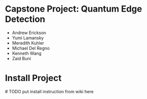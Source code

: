 <h1>Capstone Project: Quantum Edge Detection</h1>

- Andrew Erickson
- Yumi Lamansky
- Meredith Kuhler
- Michael Del Regno
- Kenneth Wang
- Zaid Buni


<h1>Install Project</h1>
# TODO put install instruction from wiki here
